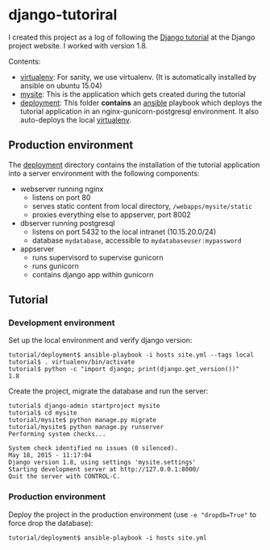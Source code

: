 # django-tutoriral

I created this project as a log of following the [Django tutorial](https://docs.djangoproject.com/en/1.8/) at the Django project website. I worked with version 1.8. 

Contents:

* [virtualenv](virtualenv): For sanity, we use virtualenv. (It is automatically installed by ansible on ubuntu 15.04)
* [mysite](mysite): This is the application which gets created during the tutorial
* [deployment](deployment): This folder __contains__ an [ansible](http://docs.ansible.com) playbook which deploys the tutorial application in an nginx-gunicorn-postgresql environment. It also auto-deploys the local [virtualenv](virtualenv).

## Production environment

The [deployment](deployment) directory contains the installation of the tutorial application into a server environment with the following components:

* webserver running nginx
    - listens on port 80
    - serves static content from local directory, `/webapps/mysite/static`
    - proxies everything else to appserver, port 8002
* dbserver running postgresql
    - listens on port 5432 to the local intranet (10.15.20.0/24)
    - database `mydatabase`, accessible to `mydatabaseuser:mypassword`
* appserver
    - runs supervisord to supervise gunicorn
    - runs gunicorn
    - contains django app within gunicorn

## Tutorial

### Development environment

Set up the local environment and verify django version:

    tutorial/deployment$ ansible-playbook -i hosts site.yml --tags local
    tutorial$ . virtualenv/bin/activate
    tutorial$ python -c "import django; print(django.get_version())"
    1.8

Create the project, migrate the database and run the server:

    tutorial$ django-admin startproject mysite
    tutorial$ cd mysite
    tutorial/mysite$ python manage.py migrate
    tutorial/mysite$ python manage.py runserver
    Performing system checks...

    System check identified no issues (0 silenced).
    May 18, 2015 - 11:17:04
    Django version 1.8, using settings 'mysite.settings'
    Starting development server at http://127.0.0.1:8000/
    Quit the server with CONTROL-C.

### Production environment

Deploy the project in the production environment (use `-e "dropdb=True"` to force drop the database):

    tutorial/deployment$ ansible-playbook -i hosts site.yml